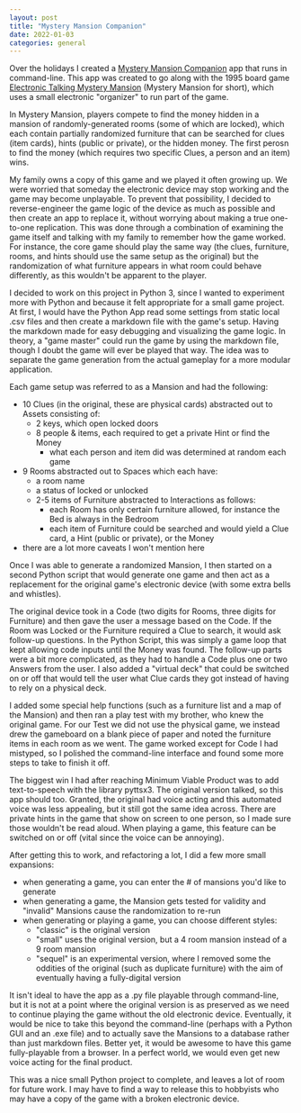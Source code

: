 ```yaml
---
layout: post
title: "Mystery Mansion Companion"
date: 2022-01-03
categories: general
---
```


Over the holidays I created a [Mystery Mansion Companion](https://github.com/adam-on-the-internet/mystery-mansion) app that runs in command-line.
This app was created to go along with the 1995 board game [Electronic Talking Mystery Mansion](https://www.google.com/url?sa=t&rct=j&q=&esrc=s&source=web&cd=&cad=rja&uact=8&ved=2ahUKEwi9noG175b1AhVNOs0KHbc7CZ0QFnoECAYQAQ&url=https%3A%2F%2Fboardgamegeek.com%2Fboardgame%2F2343%2Felectronic-talking-mystery-mansion&usg=AOvVaw1l2UJ_GkTK4WKigWIzQvRY) (Mystery Mansion for short),
which uses a small electronic "organizer" to run part of the game.

In Mystery Mansion, players compete to find the money hidden in a mansion of randomly-generated rooms (some of which are locked), 
which each contain partially randomized furniture that can be searched for clues (item cards), hints (public or private), or the hidden money.
The first perosn to find the money (which requires two specific Clues, a person and an item) wins.

My family owns a copy of this game and we played it often growing up. We were worried that someday the electronic device may stop working and the game may become unplayable.
To prevent that possibility, 
I decided to reverse-engineer the game logic of the device as much as possible and then create an app to replace it, without worrying about making a true one-to-one replication.
This was done through a combination of examining the game itself and talking with my family to remember how the game worked.
For instance, the core game should play the same way (the clues, furniture, rooms, and hints should use the same setup as the original)
but the randomization of what furniture appears in what room could behave differently, as this wouldn't be apparent to the player.

I decided to work on this project in Python 3, since I wanted to experiment more with Python and because it felt appropriate
for a small game project. At first, I would have the Python App read some settings from static local .csv files and then create
a markdown file with the game's setup. Having the markdown made for easy debugging and visualizing the game logic. In theory, 
a "game master" could run the game by using the markdown file, though I doubt the game will ever be played that way. 
The idea was to separate the game generation from the actual gameplay for a more modular application.

Each game setup was referred to as a Mansion and had the following:

- 10 Clues (in the original, these are physical cards) abstracted out to Assets consisting of:
    - 2 keys, which open locked doors
    - 8 people & items, each required to get a private Hint or find the Money
        - what each person and item did was determined at random each game
- 9 Rooms abstracted out to Spaces which each have:
    - a room name
    - a status of locked or unlocked
    - 2-5 items of Furniture abstracted to Interactions as follows:
        - each Room has only certain furniture allowed, for instance the Bed is always in the Bedroom
        - each item of Furniture could be searched and would yield a Clue card, a Hint (public or private), or the Money
- there are a lot more caveats I won't mention here

Once I was able to generate a randomized Mansion,
I then started on a second Python script that would generate one game 
and then act as a replacement for the original game's
electronic device (with some extra bells and whistles).

The original device took in a Code (two digits for Rooms, three digits for Furniture) and then
gave the user a message based on the Code. 
If the Room was Locked or the Furniture required a Clue to search,
it would ask follow-up questions. 
In the Python Script, this was simply a game loop that kept allowing code inputs until the Money was found.
The follow-up parts were a bit more complicated, as they had to handle a Code plus one or two Answers from the user.
I also added a "virtual deck" that could be switched on or off that would tell the user what Clue cards they got
instead of having to rely on a physical deck.

I added some special help functions (such as a furniture list and a map of the Mansion) and then ran a play test with my brother,
who knew the original game. For our Test we did not use the physical game, we instead drew the gameboard on a blank piece
of paper and noted the furniture items in each room as we went. The game worked except for Code I had mistyped, so I polished
the command-line interface and found some more steps to take to finish it off.

The biggest win I had after reaching Minimum Viable Product was to add text-to-speech with the library pyttsx3.
The original version talked, so this app should too. 
Granted, the original had voice acting and this automated voice was less appealing,
but it still got the same idea across. 
There are private hints in the game that show on screen to one person,
so I made sure those wouldn't be read aloud. 
When playing a game, this feature can be switched on or off (vital since the voice can be annoying).

After getting this to work, and refactoring a lot, I did a few more small expansions:

- when generating a game, you can enter the # of mansions you'd like to generate
- when generating a game, the Mansion gets tested for validity and "invalid" Mansions cause the randomization to re-run
- when generating or playing a game, you can choose different styles:
    - "classic" is the original version
    - "small" uses the original version, but a 4 room mansion instead of a 9 room mansion
    - "sequel" is an experimental version, where I removed some the oddities of the original (such as duplicate furniture) with the aim of eventually having a fully-digital version    
    
It isn't ideal to have the app as a .py file playable through command-line, but it is not at a point where the original version
is as preserved as we need to continue playing the game without the old electronic device. Eventually, it would be nice to 
take this beyond the command-line (perhaps with a Python GUI and an .exe file) and to actually save the Mansions to a database
rather than just markdown files. Better yet, it would be awesome to have this game fully-playable from a browser.
In a perfect world, we would even get new voice acting for the final product.

This was a nice small Python project to complete, and leaves a lot of room for future work.
I may have to find a way to release this to hobbyists who may have a copy
of the game with a broken electronic device.
